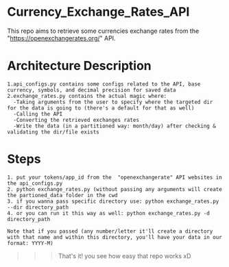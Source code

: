 # Currency_Exchange_Rates_API

This repo aims to retrieve some currencies exchange rates from the "https://openexchangerates.org/" API.

# Architecture Description
    1.api_configs.py contains some configs related to the API, base currency, symbols, and decimal precision for saved data
    2.exchange_rates.py contains the actual magic where: 
      -Taking arguments from the user to specify where the targeted dir for the data is going to (there's a default for that as well)
      -Calling the API
      -Converting the retrieved exchanges rates
      -Write the data (in a partitioned way: month/day) after checking & validating the dir/file exists
      
# Steps
    1. put your tokens/app_id from the  "openexchangerate" API websites in the api_configs.py
    2. python exchange_rates.py (without passing any arguments will create the partioned_data folder in the cwd
    3. if you wanna pass specific directory use: python exchange_rates.py --dir directory_path
    4. or you can run it this way as well: python exchange_rates.py -d directory_path
    
``Note that if you passed (any number/letter it'll create a directory with that name and within this directory, you'll have your data in our format: YYYY-M)``
>>> That's it! you see how easy that repo works xD
